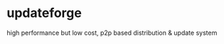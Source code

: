 updateforge
===========

high performance but low cost, p2p based distribution &amp; update system 
